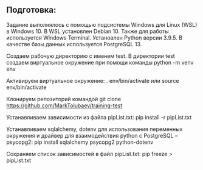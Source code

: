 ## Подготовка:

Задание выполнялось с помощью подсистемы Windows для Linux (WSL) в Windows 10. В WSL установлен Debian 10. Также для работы используется Windows Terminal. Установлен Python версии 3.9.5. В качестве базы данных используется PostgreSQL 13.

Создаем рабочую директорию с именем test. В директории test создаем виртуальное окружение при помощи команды python -m venv env

Активируем виртуальное окружение: . env/bin/activate или source env/bin/activate

Клонируем репозиторий командой 
git clone https://github.com/MarkTolubaev/training-test

Устанавливаем зависимости из файла pipList.txt:
pip install -r pipList.txt

Устанавливаем sqlalchemy, dotenv для использования переменных окружения и драйвер для взаимодействия python с PostgreSQL – psycopg2:
pip install sqlalchemy psycopg2 python-dotenv

Сохраняем список зависимостей в файл pipList.txt:
pip freeze > pipList.txt
